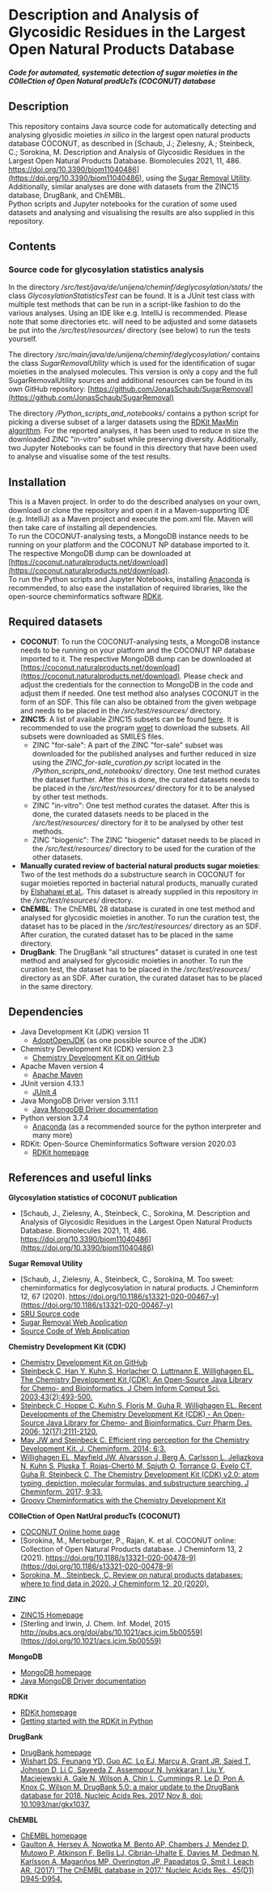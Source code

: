 # Description and Analysis of Glycosidic Residues in the Largest Open Natural Products Database
##### Code for automated, systematic detection of sugar moieties in the COlleCtion of Open Natural prodUcTs (COCONUT) database

## Description
This repository contains Java source code for automatically detecting and analysing glyosidic moieties <i>in silico</i> in 
the largest open natural products database COCONUT, 
as described in [Schaub, J.; Zielesny, A.; Steinbeck, C.; Sorokina, M. Description and Analysis of Glycosidic Residues in the Largest 
Open Natural Products Database. Biomolecules 2021, 11, 486. https://doi.org/10.3390/biom11040486](https://doi.org/10.3390/biom11040486),
using the [Sugar Removal Utility](https://doi.org/10.1186/s13321-020-00467-y).
<br>Additionally, similar analyses are done with datasets from the ZINC15 database, DrugBank, and ChEMBL.
<br>Python scripts and Jupyter notebooks for the curation of some used datasets and analysing and visualising the results 
are also supplied in this repository.

## Contents
### Source code for glycosylation statistics analysis
In the directory <i>/src/test/java/de/unijena/cheminf/deglycosylation/stats/</i> the class 
<i>GlycosylationStatisticsTest</i> can be found. It is a JUnit test class with multiple test methods that can be run in 
a script-like fashion to do the various analyses. Using an IDE like e.g. IntelliJ is recommended. Please note that some 
directories etc. will need to be adjusted and some datasets be put into the <i>/src/test/resources/</i> directory 
(see below) to run the tests yourself.<p>

The directory <i>/src/main/java/de/unijena/cheminf/deglycosylation/</i> contains the class <i>SugarRemovalUtility</i> which
is used for the identification of sugar moieties in the analysed molecules. This version is only a copy and the full 
SugarRemovalUtility sources and additional resources can be found in its own GitHub repository: 
[https://github.com/JonasSchaub/SugarRemoval](https://github.com/JonasSchaub/SugarRemoval) <p>

The directory <i>/Python_scripts_and_notebooks/</i> contains a python script for picking a diverse subset of a larger 
datasets using the [RDKit MaxMin algorithm](http://www.rdkit.org/docs/GettingStartedInPython.html#picking-diverse-molecules-using-fingerprints).
For the reported analyses, it has been used to reduce in size the downloaded ZINC "in-vitro" subset while preserving 
diversity. Additionally, two Jupyter Notebooks can be found in this directory that have been used to analyse and visualise 
some of the test results. 

## Installation
This is a Maven project. In order to do the described analyses on your own, download or clone the repository and
open it in a Maven-supporting IDE (e.g. IntelliJ) as a Maven project and execute the pom.xml file. Maven will then take
care of installing all dependencies.
<br>To run the COCONUT-analysing tests, a MongoDB instance needs to be running on your platform and the COCONUT NP 
database imported to it. The respective MongoDB dump can be downloaded at 
[https://coconut.naturalproducts.net/download](https://coconut.naturalproducts.net/download).
<br>To run the Python scripts and Jupyter Notebooks, installing [Anaconda](https://www.anaconda.com) is recommended, to 
also ease the installation of required libraries, like the open-source cheminformatics software [RDKit](http://www.rdkit.org). 

## Required datasets
* **COCONUT**: To run the COCONUT-analysing tests, a MongoDB instance needs to be running on your platform and the COCONUT NP
  database imported to it. The respective MongoDB dump can be downloaded at
  [https://coconut.naturalproducts.net/download](https://coconut.naturalproducts.net/download). Please check and adjust 
  the credentials for the connection to MongoDB in the code and adjust them if needed. One test method also 
  analyses COCONUT in the form of an SDF. This file can also be obtained from the given webpage and needs to be placed 
  in the <i>/src/test/resources/</i> directory.
* **ZINC15**: A list of available ZINC15 subsets can be found [here](http://zinc15.docking.org/substances/subsets/). It is 
  recommended to use the program [wget](https://www.gnu.org/software/wget/) to download the subsets. All subsets were 
  downloaded as SMILES files.
    * ZINC "for-sale": A part of the ZINC "for-sale" subset was downloaded for the published analyses and further reduced
      in size using the <i>ZINC_for-sale_curation.py</i> script located in the <i>/Python_scripts_and_notebooks/</i> directory. 
      One test method curates the dataset further. After this is done, the curated datasets needs to be placed in the
      <i>/src/test/resources/</i> directory for it to be analysed by other test methods.
    * ZINC "in-vitro": One test method curates the dataset. After this is done, the curated datasets needs to be placed in the
      <i>/src/test/resources/</i> directory for it to be analysed by other test methods.
    * ZINC "biogenic": The ZINC "biogenic" dataset needs to be placed in the <i>/src/test/resources/</i> directory to be 
      used for the curation of the other datasets.
* **Manually curated review of bacterial natural products sugar moieties**: Two of the test methods do a substructure search 
  in COCONUT for sugar moieties reported in bacterial natural products, manually curated by 
  [Elshahawi et al.](https://doi.org/10.1039/C4CS00426D). This dataset is already supplied in this repository in the 
  <i>/src/test/resources/</i> directory. 
* **ChEMBL**: The ChEMBL 28 database is curated in one test method and analysed for glycosidic moieties in another. To run the
  curation test, the dataset has to be placed in the <i>/src/test/resources/</i> directory as an SDF. After curation, the 
  curated dataset has to be placed in the same directory.
* **DrugBank**: The DrugBank "all structures" dataset is curated in one test method and analysed for glycosidic moieties in another. To run the
  curation test, the dataset has to be placed in the <i>/src/test/resources/</i> directory as an SDF. After curation, the
  curated dataset has to be placed in the same directory.

## Dependencies
* Java Development Kit (JDK) version 11
    * [AdoptOpenJDK](https://adoptopenjdk.net) (as one possible source of the JDK)
* Chemistry Development Kit (CDK) version 2.3
    * [Chemistry Development Kit on GitHub](https://cdk.github.io/)
* Apache Maven version 4
    * [Apache Maven](http://maven.apache.org)
* JUnit version 4.13.1
    * [JUnit 4](https://junit.org/junit4/)
* Java MongoDB Driver version 3.11.1
    * [Java MongoDB Driver documentation](https://docs.mongodb.com/drivers/java/)
* Python version 3.7.4
    * [Anaconda](https://www.anaconda.com) (as a recommended source for the python interpreter and many more)
* RDKit: Open-Source Cheminformatics Software version 2020.03
    * [RDKit homepage](http://www.rdkit.org)

## References and useful links
**Glycosylation statistics of COCONUT publication**
* [Schaub, J., Zielesny, A., Steinbeck, C., Sorokina, M. Description and Analysis of Glycosidic Residues in the Largest Open Natural Products Database. Biomolecules 2021, 11, 486. https://doi.org/10.3390/biom11040486](https://doi.org/10.3390/biom11040486)

**Sugar Removal Utility**
* [Schaub, J., Zielesny, A., Steinbeck, C., Sorokina, M. Too sweet: cheminformatics for deglycosylation in natural products. J Cheminform 12, 67 (2020). https://doi.org/10.1186/s13321-020-00467-y](https://doi.org/10.1186/s13321-020-00467-y)
* [SRU Source code](https://github.com/JonasSchaub/SugarRemoval)
* [Sugar Removal Web Application](https://sugar.naturalproducts.net)
* [Source Code of Web Application](https://github.com/mSorok/SugarRemovalWeb)

**Chemistry Development Kit (CDK)**
* [Chemistry Development Kit on GitHub](https://cdk.github.io/)
* [Steinbeck C, Han Y, Kuhn S, Horlacher O, Luttmann E, Willighagen EL. The Chemistry Development Kit (CDK): An Open-Source Java Library for Chemo- and Bioinformatics. J Chem Inform Comput Sci. 2003;43(2):493-500.](https://dx.doi.org/10.1021%2Fci025584y)
* [Steinbeck C, Hoppe C, Kuhn S, Floris M, Guha R, Willighagen EL. Recent Developments of the Chemistry Development Kit (CDK) - An Open-Source Java Library for Chemo- and Bioinformatics. Curr Pharm Des. 2006; 12(17):2111-2120.](https://doi.org/10.2174/138161206777585274)
* [May JW and Steinbeck C. Efficient ring perception for the Chemistry Development Kit. J. Cheminform. 2014; 6:3.](https://dx.doi.org/10.1186%2F1758-2946-6-3)
* [Willighagen EL, Mayfield JW, Alvarsson J, Berg A, Carlsson L, Jeliazkova N, Kuhn S, Pluska T, Rojas-Chertó M, Spjuth O, Torrance G, Evelo CT, Guha R, Steinbeck C, The Chemistry Development Kit (CDK) v2.0: atom typing, depiction, molecular formulas, and substructure searching. J Cheminform. 2017; 9:33.](https://doi.org/10.1186/s13321-017-0220-4)
* [Groovy Cheminformatics with the Chemistry Development Kit](https://github.com/egonw/cdkbook)

**COlleCtion of Open NatUral producTs (COCONUT)**
* [COCONUT Online home page](https://coconut.naturalproducts.net)
* [Sorokina, M., Merseburger, P., Rajan, K. et al. COCONUT online: Collection of Open Natural Products database. J Cheminform 13, 2 (2021). https://doi.org/10.1186/s13321-020-00478-9](https://doi.org/10.1186/s13321-020-00478-9)
* [Sorokina, M., Steinbeck, C. Review on natural products databases: where to find data in 2020. J Cheminform 12, 20 (2020).](https://doi.org/10.1186/s13321-020-00424-9)

**ZINC** 
* [ZINC15 Homepage](http://zinc15.docking.org)
* [Sterling and Irwin, J. Chem. Inf. Model, 2015 http://pubs.acs.org/doi/abs/10.1021/acs.jcim.5b00559](https://doi.org/10.1021/acs.jcim.5b00559)

**MongoDB**
* [MongoDB homepage](https://www.mongodb.com)
* [Java MongoDB Driver documentation](https://docs.mongodb.com/drivers/java/)

**RDKit**
* [RDKit homepage](http://www.rdkit.org)
* [Getting started with the RDKit in Python](http://www.rdkit.org/docs/GettingStartedInPython.html)

**DrugBank**
* [DrugBank homepage](https://go.drugbank.com)
* [Wishart DS, Feunang YD, Guo AC, Lo EJ, Marcu A, Grant JR, Sajed T, Johnson D, Li C, Sayeeda Z, 
  Assempour N, Iynkkaran I, Liu Y, Maciejewski A, Gale N, Wilson A, Chin L, Cummings R, Le D, Pon A, 
  Knox C, Wilson M. DrugBank 5.0: a major update to the DrugBank database for 2018. Nucleic Acids Res. 
  2017 Nov 8. doi: 10.1093/nar/gkx1037.](https://doi.org/10.1093/nar/gkx1037)

**ChEMBL**
* [ChEMBL homepage](https://www.ebi.ac.uk/chembl/)
* [Gaulton A, Hersey A, Nowotka M, Bento AP, Chambers J, Mendez D, Mutowo P, Atkinson F, Bellis LJ, Cibrián-Uhalte E, 
  Davies M, Dedman N, Karlsson A, Magariños MP, Overington JP, Papadatos G, Smit I, Leach AR. (2017) 'The ChEMBL 
  database in 2017.' Nucleic Acids Res., 45(D1) D945-D954.](http://dx.doi.org/10.1093/nar/gkw1074)